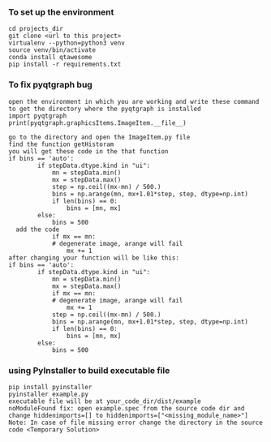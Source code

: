 ### To set up the environment
    cd projects_dir
    git clone <url to this project>
    virtualenv --python=python3 venv
    source venv/bin/activate
    conda install qtawesome
    pip install -r requirements.txt

### To fix pyqtgraph bug
    open the environment in which you are working and write these command to get the directory where the pyqtgraph is installed
    import pyqtgraph
    print(pyqtgraph.graphicsItems.ImageItem.__file__)
    
    go to the directory and open the ImageItem.py file
    find the function getHistoram
    you will get these code in the that function
    if bins == 'auto':
            if stepData.dtype.kind in "ui":
                mn = stepData.min()
                mx = stepData.max()
                step = np.ceil((mx-mn) / 500.)
                bins = np.arange(mn, mx+1.01*step, step, dtype=np.int)
                if len(bins) == 0:
                    bins = [mn, mx]
            else:
                bins = 500
      add the code 
                if mx == mn: 
                # degenerate image, arange will fail
                    mx += 1
    after changing your function will be like this:
    if bins == 'auto':
            if stepData.dtype.kind in "ui":
                mn = stepData.min()
                mx = stepData.max()
                if mx == mn:
                # degenerate image, arange will fail
                    mx += 1
                step = np.ceil((mx-mn) / 500.)
                bins = np.arange(mn, mx+1.01*step, step, dtype=np.int)
                if len(bins) == 0:
                    bins = [mn, mx]
            else:
                bins = 500
### using PyInstaller to build executable file
    pip install pyinstaller
    pyinstaller example.py
    executable file will be at your_code_dir/dist/example
    noModuleFound fix: open example.spec from the source code dir and change hiddenimports=[] to hiddenimports=["<missing_module_name>"] 
    Note: In case of file missing error change the directory in the source code <Temporary Solution>
